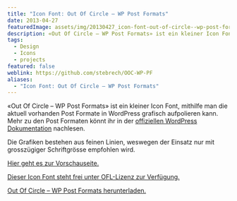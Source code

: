 ```yaml
---
title: "Icon Font: Out Of Circle – WP Post Formats"
date: 2013-04-27
featuredImage: assets/img/20130427_icon-font-out-of-circle--wp-post-formats_0.png
description: «Out Of Circle – WP Post Formats» ist ein kleiner Icon Font, mithilfe man die aktuell vorhanden Post Formate in WordPress grafisch aufpolieren kann.
tags:
  - Design
  - Icons
  - projects
featured: false
weblink: https://github.com/stebrech/OOC-WP-PF
aliases:
  - "Icon Font: Out Of Circle – WP Post Formats"
---
```

«Out Of Circle – WP Post Formats» ist ein kleiner Icon Font, mithilfe man die aktuell vorhanden Post Formate in WordPress grafisch aufpolieren kann. Mehr zu den Post Formaten könnt ihr in der [offiziellen WordPress Dokumentation](https://wordpress.org/support/article/post-formats/) nachlesen.

Die Grafiken bestehen aus feinen Linien, weswegen der Einsatz nur mit grosszügiger Schriftgrösse empfohlen wird.

[Hier geht es zur Vorschauseite.](https://pixelstrolch.github.io/OOC-WP-PF/)

[Dieser Icon Font steht frei unter OFL-Lizenz zur Verfügung.](https://pixelstrolch.github.io/OOC-WP-PF/license.txt)

[Out Of Circle – WP Post Formats herunterladen.](https://github.com/stebrech/OOC-WP-PF)
